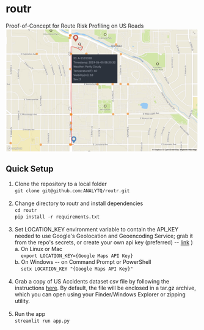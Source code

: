 # routr
Proof-of-Concept for Route Risk Profiling on US Roads
<img src="assets/routr-demo.jpg"/>

## Quick Setup
1. Clone the repository to a local folder <br/>
```git clone git@github.com:ANALYTQ/routr.git```<br/><br/>
2. Change directory to routr and install dependencies <br/>
```cd routr``` <br/>
```pip install -r requirements.txt```<br/><br/>
3. Set LOCATION_KEY environment variable to contain the API_KEY needed to use Google's Geolocation and Geoencoding Service; grab it from the repo's secrets, or create your own api key (preferred) -- <a href="https://developers.google.com/maps/documentation/javascript/get-api-key">link</a> )<br/>
a. On Linux or Mac<br/>
&nbsp;&nbsp;&nbsp;&nbsp;```export LOCATION_KEY={Google Maps API Key}```<br/>
b. On Windows -- on Command Prompt or PowerShell<br/>
&nbsp;&nbsp;&nbsp;&nbsp;```setx LOCATION_KEY "{Google Maps API Key}"```<br/><br/>
4. Grab a copy of US Accidents dataset csv file by following the instructions <a href="https://smoosavi.org/datasets/us_accidents">here</a>. By default, the file will be enclosed in a tar.gz archive, which you can open using your Finder/Windows Explorer or zipping utility.<br/><br/>
5. Run the app<br/>
```streamlit run app.py```
